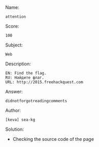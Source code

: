﻿Name:

	attention

Score:

	100

Subject:
	
	Web

Description:

	EN: Find the flag.
	RU: Найдите флаг.
	URL: http://2015.freehackquest.com

Answer:

	didnotforgotreadingcomments

Author:

	[keva] sea-kg

Solution:

* Checking the source code of the page
